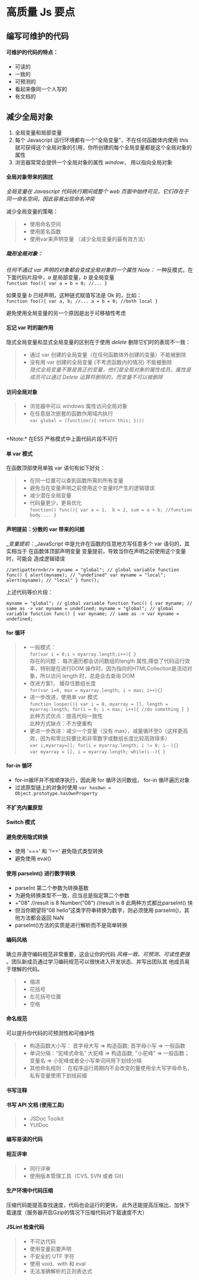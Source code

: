 # 高质量 Js 要点

## 编写可维护的代码

#### 可维护的代码的特点：
* 可读的
* 一致的
* 可预测的
* 看起来像同一个人写的
* 有文档的

## 减少全局对象

1. 全局变量和局部变量
2. 每个 Javascript 运行环境都有一个“全局变量”，不在任何函数体内使用 *this* 就可获得这个全局对象的引用，你所创建的每个全局变量都是这个全局对象的属性
3. 浏览器常常会提供一个全局对象的属性 *window*， 用以指向全局对象

#### 全局对象带来的困扰

*全局变量在 Javascript 代码执行期间或整个 web 页面中始终可见，它们存在于同一命名空间，因此容易出现命名冲突*

减少全局变量的策略：
> * 使用命名空间
> * 使用匿名函数
> * 使用var来声明变量 （减少全局变量的最有效方法）

##### 隐形全局对象：<br/>
*任何不通过 var 声明的对象都会变成全局对象的一个属性*
_*Note：*_ 一种反模式，在下面代码片段中，*a* 是局部变量，*b* 是全局变量<br/>
`function foo(){
    var a = b = 0;
    //...
}`

如果变量 *b* 已经声明，这种链式赋值写法是 Ok 的，比如：<br/>
`function foo(){
    var a, b;
    //...
    a = b = 0; //both local
}`

避免使用全局变量的另一个原因是出于可移植性考虑

#### 忘记 var 时的副作用
隐式全局变量和显式全局变量的区别在于使用 *delete* 删除它们时的表现不一致：<br/>
>* 通过 var 创建的全局变量（在任何函数体外创建的变量）不能被删除
>* 没有用 var 创建的全局变量 (不考虑函数内的情况) 不能被删除<br/>
_隐式全局变量不算是真正的变量，他们是全局对象的属性成员。属性是成员可以通过 Delete 运算符删除的，而变量不可以被删除_

#### 访问全局对象
>* 浏览器中可以 *windows* 属性访问全局对象
>* 在任意层次嵌套的函数作用域内执行<br/>
` var global = (function(){
    return this;
    }())
`
<br/>
*Ntote:* 在ES5 严格模式中上面代码片段不可行

#### 单 var 模式
在函数顶部使用单独 var 语句有如下好处：
>* 在同一位置可以查到函数所需的所有变量
>* 避免当在变量声明之前使用这个变量时产生的逻辑错误
>* 减少潜在全局变量
>* 代码量更少，更易优化<br/>
`
function() func(){
    var a = 1, 
        b = 2,
        sum = a + b;
    //function body....
}
`
#### 声明提前：分散的 var 带来的问题
_*变量提前：*_JavaScript 中是允许在函数的任意地方写任意多个 var 语句的，其实相当于
在函数体顶部声明变量
变量提前，导致当你在声明之前使用这个变量时，可能会 造成逻辑错误<br/>

`//antipattern<br/>
myname = "global"; // global variable
function func() {
alert(myname); // "undefined"
var myname = "local";
alert(myname); // "local"
}
func();
`
<br/>

上述代码等价片段：<br/>

`myname = "global"; // global variable
function func() {
var myname; // same as -> var myname = undefined;
myname = "global"; // global variable
function func() {
var myname; // same as -> var myname = undefined;
`

#### for 循环
>* 一般模式：<br/>
`
for(var i = 0;i < myarray.length;i++){
}
`<br/>
存在的问题： 每次遍历都会访问数组的length 属性,降低了代码运行效率，特别是在进行DOM 操作时，因为指向的HTMLCollection是活动对象，所以访问 length 时，总是会去查询 DOM
>* 改进方案1， 缓存住数组长度<br/>
`for(var i=0, max = myarray.length; i < max; i++){}`<br/>
>* 进一步改进，使用单 var 模式<br/>
`function looper(){
    var i = 0, myarray = [], length = myarray.length;
    for(i = 0; i < max; i++){
        //do something
    }
}`<br/>
此种方式优点：提高代码一致性<br/>
此种方式缺点：不方便重构
>* 更进一步改进：减少一个变量（没有 max），减量循环至0（这样更高效，因为和零比较要比和非零数字或数组长度比较高效得多）<br/>
`var i,myarray=[];
for(i = myarray.length; i != 0; i--){}
`<br/>
`var myarray = [], i = myarray.length;
while(i--){
}`

#### for-in 循环
* for-in循环并不按顺序执行，因此用 for 循环访问数组， for-in 循环遍历对象
* 过滤原型链上的对象时使用
`var hasOwn = Object.prototype.hasOwnProperty`

#### 不扩充内置原型
#### Switch 模式
#### 避免使用隐式转换
* 使用 '===' 和 '!==' 避免隐式类型转换
* 避免使用 eval()

#### 使用 parseInt() 进行数字转换
* parseInt 第二个参数为转换基数
* 为避免转换类型不一致，应当总是指定第二个参数
* +"08" //result is 8   Number("08") //result is 8 此两种方式都比parseInt() 快
* 但当你期望将“08 hello”这类字符串转换为数字，则必须使用 parseInt()，其他方法都会返回 NaN
* parseInt()方法的实质是进行解析而不是简单转换

#### 编码风格
确立并遵守编码规范非常重要，这会让你的代码 _风格一致、可预测、可读性更强_ 。团队新成员通过学习编码规范可以很快进入开发状态、并写出团队其
他成员易于理解的代码。
>* 缩进
>* 花括号
>* 左花括号位置
>* 空格

#### 命名规范
可以提升你代码的可预测性和可维护性
>* 构造函数大小写： 首字母大写 => 构造函数; 首字母小写 => 一般函数
>* 单词分隔：“驼峰式命名”  大驼峰 => 构造函数; "小驼峰" => 一般函数； 变量名 => 小驼峰或者全小写单词间用下划线分隔
>* 其他命名规则： 在程序运行周期内不会改变的量使用全大写字母命名，私有变量使用下划线前缀

#### 书写注释
#### 书写 API 文档 (使用工具)
>* JSDoc Toolkit
>* YUIDoc
#### 编写易读的代码
#### 相互评审
>* 同行评审
>* 使用版本管理工具（CVS, SVN 或者 Git）

#### 生产环境中代码压缩
压缩代码能提高查找速度，代码也会运行的更快，
此外还能提高压缩比、加快下载速度（服务器开启Gzip的情况下压缩代码对下载速度不大）

#### JSLint 检查代码
>* 不可达代码
>* 使用变量前要声明
>* 不安全的 UTF 字符
>* 使用 void、with 和 eval
>* 无法准确解析的正则表达式







